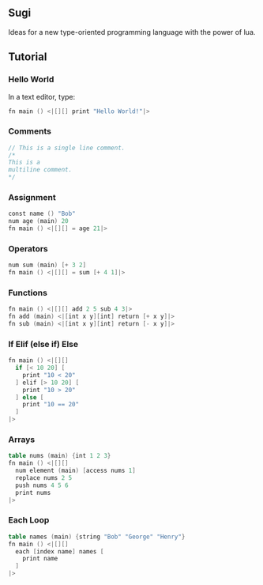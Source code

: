 ## Sugi

Ideas for a new type-oriented programming language with the power of lua.

## Tutorial

### Hello World

In a text editor, type: 

```v
fn main () <|[][] print "Hello World!"|>
```

### Comments

```v
// This is a single line comment.
/* 
This is a
multiline comment. 
*/  
```

### Assignment

```v
const name () "Bob"
num age (main) 20
fn main () <|[][] = age 21|>
```
### Operators
```v
num sum (main) [+ 3 2]
fn main () <|[][] = sum [+ 4 1]|>
```
### Functions
```v
fn main () <|[][] add 2 5 sub 4 3|>
fn add (main) <|[int x y][int] return [+ x y]|>
fn sub (main) <|[int x y][int] return [- x y]|>
```
### If Elif (else if) Else
```v
fn main () <|[][]
  if [< 10 20] [
    print "10 < 20"
  ] elif [> 10 20] [
    print "10 > 20"
  ] else [
    print "10 == 20"
  ]
|>
```
### Arrays
```v
table nums (main) {int 1 2 3}
fn main () <|[][]
  num element (main) [access nums 1]
  replace nums 2 5
  push nums 4 5 6
  print nums
|>
```
### Each Loop
```v
table names (main) {string "Bob" "George" "Henry"}
fn main () <|[][]
  each [index name] names [
    print name
  ]
|>
```

